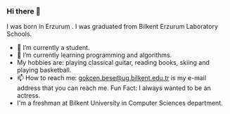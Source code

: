 ### Hi there 👋
I was born in Erzurum .
I was graduated from Bilkent Erzurum Laboratory Schools.
- 🔭 I’m currently a student.
- 🌱 I’m currently learning programming and algorithms.
- My hobbies are: playing classical guitar, reading books, skiing and playing basketball.
- 📫 How to reach me: gokcen.bese@ug.bilkent.edu.tr is my e-mail address that you can reach me.
Fun Fact: I always wanted to be an actress.
- I'm a freshman at Bilkent University in Computer Sciences department.
